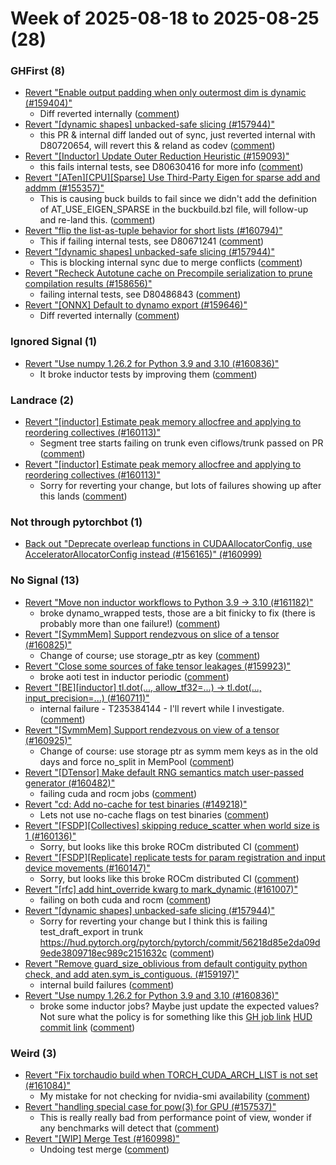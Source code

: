 # Week of 2025-08-18 to 2025-08-25 (28)

### GHFirst (8)

- [Revert "Enable output padding when only outermost dim is dynamic (#159404)"](https://github.com/pytorch/pytorch/commit/710514a2a51facaba445d2c188541d778f9fdb59)
  - Diff reverted internally ([comment](https://github.com/pytorch/pytorch/pull/159404#issuecomment-3216517032))
- [Revert "[dynamic shapes] unbacked-safe slicing (#157944)"](https://github.com/pytorch/pytorch/commit/3f1a97a99cad4cc682b20b43c1178ed9e1b81f24)
  - this PR & internal diff landed out of sync, just reverted internal with D80720654, will revert this & reland as codev ([comment](https://github.com/pytorch/pytorch/pull/157944#issuecomment-3215610135))
- [Revert "[Inductor] Update Outer Reduction Heuristic (#159093)"](https://github.com/pytorch/pytorch/commit/1d458e294755ff2bfa314c67ddc5cb1dacc2aee8)
  - this fails internal tests, see D80630416 for more info ([comment](https://github.com/pytorch/pytorch/pull/159093#issuecomment-3215263317))
- [Revert "[ATen][CPU][Sparse] Use Third-Party Eigen for sparse add and addmm (#155357)"](https://github.com/pytorch/pytorch/commit/fc0683b1e75fdf3182e0855b3f79e80fe0124ef1)
  - This is causing buck builds to fail since we didn't add the definition of AT_USE_EIGEN_SPARSE in the buckbuild.bzl file, will follow-up and re-land this. ([comment](https://github.com/pytorch/pytorch/pull/155357#issuecomment-3212270510))
- [Revert "flip the list-as-tuple behavior for short lists (#160794)"](https://github.com/pytorch/pytorch/commit/a6401cb5aa51622045c3f9a03b2cebef236e4182)
  - This if failing internal tests, see D80671241 ([comment](https://github.com/pytorch/pytorch/pull/160794#issuecomment-3211314867))
- [Revert "[dynamic shapes] unbacked-safe slicing (#157944)"](https://github.com/pytorch/pytorch/commit/6ea4be1e2eca952ea66090182bd2eede89799a45)
  - This is blocking internal sync due to merge conflicts ([comment](https://github.com/pytorch/pytorch/pull/157944#issuecomment-3206833193))
- [Revert "Recheck Autotune cache on Precompile serialization to prune compilation results (#158656)"](https://github.com/pytorch/pytorch/commit/eddaaa6c2a66a84e17b17bf8af5131852067b259)
  - failing internal tests, see D80486843 ([comment](https://github.com/pytorch/pytorch/pull/158656#issuecomment-3201491561))
- [Revert "[ONNX] Default to dynamo export (#159646)"](https://github.com/pytorch/pytorch/commit/82c7a1eb4b743408e907bdd09ea5645af964ae85)
  - Diff reverted internally ([comment](https://github.com/pytorch/pytorch/pull/159646#issuecomment-3198507767))

### Ignored Signal (1)

- [Revert "Use numpy 1.26.2 for Python 3.9 and 3.10 (#160836)"](https://github.com/pytorch/pytorch/commit/e3ebf364e6d2fb8008da113a596d3cc426ba9c79)
  - It broke inductor tests by improving them ([comment](https://github.com/pytorch/pytorch/pull/160836#issuecomment-3200834103))

### Landrace (2)

- [Revert "[inductor] Estimate peak memory allocfree and applying to reordering collectives (#160113)"](https://github.com/pytorch/pytorch/commit/7006fd0c8874cb0228d3f2bfd83a989bde4b7021)
  - Segment tree starts failing on trunk even ciflows/trunk passed on PR ([comment](https://github.com/pytorch/pytorch/pull/160113#issuecomment-3211286092))
- [Revert "[inductor] Estimate peak memory allocfree and applying to reordering collectives (#160113)"](https://github.com/pytorch/pytorch/commit/bd5857a1d6d5455d4f0057c182dff5e8ad2a4c8a)
  - Sorry for reverting your change, but lots of failures showing up after this lands ([comment](https://github.com/pytorch/pytorch/pull/160113#issuecomment-3209487237))

### Not through pytorchbot (1)

- [Back out "Deprecate overleap functions in CUDAAllocatorConfig, use AcceleratorAllocatorConfig instead (#156165)" (#160999)](https://github.com/pytorch/pytorch/commit/a818fa77e3a72271f144514ef349c5a666313205)

### No Signal (13)

- [Revert "Move non inductor workflows to Python 3.9 -> 3.10 (#161182)"](https://github.com/pytorch/pytorch/commit/f912c93344caa74e24c8164a2e25fe84a8203073)
  - broke dynamo_wrapped tests, those are a bit finicky to fix (there is probably more than one failure!) ([comment](https://github.com/pytorch/pytorch/pull/161182#issuecomment-3216953097))
- [Revert "[SymmMem] Support rendezvous on slice of a tensor (#160825)"](https://github.com/pytorch/pytorch/commit/47d267364cad407b5612bf4a5faa160d2f4a7121)
  - Change of course; use storage_ptr as key ([comment](https://github.com/pytorch/pytorch/pull/160825#issuecomment-3215951048))
- [Revert "Close some sources of fake tensor leakages  (#159923)"](https://github.com/pytorch/pytorch/commit/981ac533c6e69a77538aaa7a9747c3d840dfa8be)
  - broke aoti test in inductor periodic ([comment](https://github.com/pytorch/pytorch/pull/159923#issuecomment-3215580688))
- [Revert "[BE][inductor] tl.dot(..., allow_tf32=...) -> tl.dot(..., input_precision=...) (#160711)"](https://github.com/pytorch/pytorch/commit/2c0650a00a0a0dd2bbf25ed22780fdd881bcda54)
  - internal failure - T235384144 - I'll revert while I investigate. ([comment](https://github.com/pytorch/pytorch/pull/160711#issuecomment-3215343200))
- [Revert "[SymmMem] Support rendezvous on view of a tensor (#160925)"](https://github.com/pytorch/pytorch/commit/eba1ad09e47b66478f973e03cece7f314ac3b412)
  - Change of course: use storage ptr as symm mem keys as in the old days and force no_split in MemPool ([comment](https://github.com/pytorch/pytorch/pull/160925#issuecomment-3215315717))
- [Revert "[DTensor] Make default RNG semantics match user-passed generator (#160482)"](https://github.com/pytorch/pytorch/commit/c7a77470c54b28e555319e34048af14d1d66198a)
  - failing cuda and rocm jobs ([comment](https://github.com/pytorch/pytorch/pull/160482#issuecomment-3214694297))
- [Revert "cd: Add no-cache for test binaries (#149218)"](https://github.com/pytorch/pytorch/commit/639b8cc51ddebf10361f3840a6b0a244eb6092a1)
  - Lets not use no-cache flags on test binaries ([comment](https://github.com/pytorch/pytorch/pull/149218#issuecomment-3214338844))
- [Revert "[FSDP][Collectives] skipping reduce_scatter when world size is 1 (#160136)"](https://github.com/pytorch/pytorch/commit/f9875166a953a51bbd454d963ee03d41818a27e8)
  - Sorry, but looks like this broke ROCm distributed CI ([comment](https://github.com/pytorch/pytorch/pull/160136#issuecomment-3208632921))
- [Revert "[FSDP][Replicate] replicate tests for param registration and input device movements (#160147)"](https://github.com/pytorch/pytorch/commit/6b5be1f4a0a1c881b36fb952cdd56421f9f71786)
  - Sorry, but looks like this broke ROCm distributed CI ([comment](https://github.com/pytorch/pytorch/pull/160136#issuecomment-3208632921))
- [Revert "[rfc] add hint_override kwarg to mark_dynamic (#161007)"](https://github.com/pytorch/pytorch/commit/90ea9ccefe3e2d9a9e4840016d1af10c1814d48b)
  - failing on both cuda and rocm ([comment](https://github.com/pytorch/pytorch/pull/161007#issuecomment-3206893756))
- [Revert "[dynamic shapes] unbacked-safe slicing (#157944)"](https://github.com/pytorch/pytorch/commit/5e98d9f9bab96369672c057b4ef3fa1299c70383)
  - Sorry for reverting your change but I think this is failing test_draft_export in trunk https://hud.pytorch.org/pytorch/pytorch/commit/56218d85e2da09d9ede3809718ec989c2151632c ([comment](https://github.com/pytorch/pytorch/pull/157944#issuecomment-3198874677))
- [Revert "Remove guard_size_oblivious from default contiguity python check, and add aten.sym_is_contiguous. (#159197)"](https://github.com/pytorch/pytorch/commit/b82aa3df20bcef7695ed3261d3dc93fa942516ee)
  - internal build failures ([comment](https://github.com/pytorch/pytorch/pull/159197#issuecomment-3195436668))
- [Revert "Use numpy 1.26.2 for Python 3.9 and 3.10 (#160836)"](https://github.com/pytorch/pytorch/commit/3ced4f1e6cb37d3470dcc540892dee08a6019cf8)
  - broke some inductor jobs? Maybe just update the expected values? Not sure what the policy is for something like this [GH job link](https://github.com/pytorch/pytorch/actions/runs/17024529273/job/48262123844) [HUD commit link](https://hud.pytorch.org/pytorch/pytorch/commit/7a68d02292fd7a430b55c5bce3268a33c7ec5055) ([comment](https://github.com/pytorch/pytorch/pull/160836#issuecomment-3194953213))

### Weird (3)

- [Revert "Fix torchaudio build when TORCH_CUDA_ARCH_LIST is not set (#161084)"](https://github.com/pytorch/pytorch/commit/acb00d3ccf5f2d566225f07ed66bd579d5d3e44e)
  - My mistake for not checking for nvidia-smi availability ([comment](https://github.com/pytorch/pytorch/pull/161084#issuecomment-3209498435))
- [Revert "handling special case for pow(3) for GPU (#157537)"](https://github.com/pytorch/pytorch/commit/e83825f91cb2901567fedbf31ba7cc434a897271)
  - This is really really bad from performance point of view, wonder if any benchmarks will detect that ([comment](https://github.com/pytorch/pytorch/pull/157537#issuecomment-3202661810))
- [Revert "[WIP] Merge Test (#160998)"](https://github.com/pytorch/pytorch/commit/eba20d2d748cb17dce9aa26e5513e4567bfd8282)
  - Undoing test merge ([comment](https://github.com/pytorch/pytorch/pull/160998#issuecomment-3202125839))
